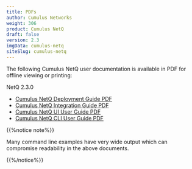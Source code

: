 ```yaml
---
title: PDFs
author: Cumulus Networks
weight: 306
product: Cumulus NetQ
draft: false
version: 2.3
imgData: cumulus-netq
siteSlug: cumulus-netq
---
```

The following Cumulus NetQ user documentation is available in PDF for offline viewing or printing:

NetQ 2.3.0

- [Cumulus NetQ Deployment Guide PDF](https://dkahegywkrw3e.cloudfront.net/pdfs/Cumulus-NetQ-Deployment-Guide-230.pdf)
- [Cumulus NetQ Integration Guide PDF](https://dkahegywkrw3e.cloudfront.net/pdfs/Cumulus-NetQ-Integration-Guide-230.pdf)
- [Cumulus NetQ UI User Guide PDF](https://dkahegywkrw3e.cloudfront.net/pdfs/Cumulus-NetQ-UI-User-Guide-230.pdf)
- [Cumulus NetQ CLI User Guide PDF](https://dkahegywkrw3e.cloudfront.net/pdfs/Cumulus-NetQ-CLI-User-Guide-230.pdf)

{{%notice note%}}

Many command line examples have very wide output which can compromise readability in the above documents.

{{%/notice%}}
